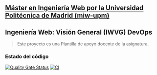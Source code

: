 ## [Máster en Ingeniería Web por la Universidad Politécnica de Madrid (miw-upm)](http://miw.etsisi.upm.es)
## Ingeniería Web: Visión General (IWVG) DevOps
> Este proyecto es una Plantilla de apoyo docente de la asignatura.

### Estado del código
[![Quality Gate Status](https://sonarcloud.io/api/project_badges/measure?project=bastiantobar_iwvg-devops-tobar-bastian&metric=alert_status)](https://sonarcloud.io/summary/new_code?id=bastiantobar_iwvg-devops-tobar-bastian)
[![CI](https://github.com/bastiantobar/iwvg-devops-tobar-bastian/actions/workflows/ci.yml/badge.svg?branch=develop)](https://github.com/bastiantobar/iwvg-devops-tobar-bastian/actions/workflows/ci.yml)